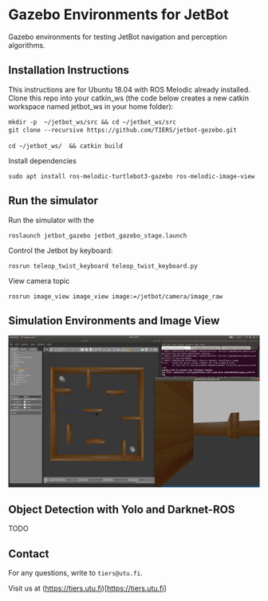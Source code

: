 # Gazebo Environments for JetBot

Gazebo environments for testing JetBot navigation and perception algorithms.

## Installation Instructions

This instructions are for Ubuntu 18.04 with ROS Melodic already installed.
Clone this repo into your catkin_ws (the code below creates a new catkin workspace named jetbot_ws in your home folder):

```
mkdir -p  ~/jetbot_ws/src && cd ~/jetbot_ws/src
git clone --recursive https://github.com/TIERS/jetbot-gezebo.git

cd ~/jetbot_ws/  && catkin build
```

Install dependencies
```
sudo apt install ros-melodic-turtlebot3-gazebo ros-melodic-image-view
```

## Run the simulator

Run the simulator with the 
```
roslaunch jetbot_gazebo jetbot_gazebo_stage.launch
```

Control the Jetbot by keyboard:
```
rosrun teleop_twist_keyboard teleop_twist_keyboard.py
```

View camera topic
```
rosrun image_view image_view image:=/jetbot/camera/image_raw
```


## Simulation Environments and Image View

![avatar](./world/gazebo_sim_imageview.png)



## Object Detection with Yolo and Darknet-ROS

TODO

## Contact

For any questions, write to `tiers@utu.fi`.

Visit us at (https://tiers.utu.fi)[https://tiers.utu.fi]
